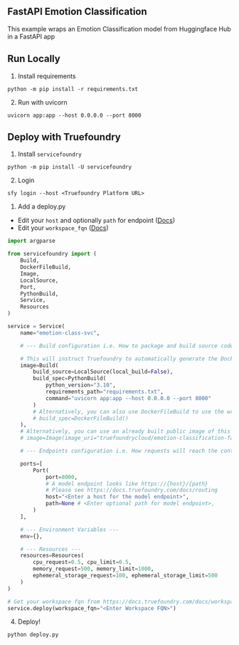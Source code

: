 FastAPI Emotion Classification
---

This example wraps an Emotion Classification model from Huggingface Hub in a FastAPI app

## Run Locally

1. Install requirements

```shell
python -m pip install -r requirements.txt
```

2. Run with uvicorn

```shell
uvicorn app:app --host 0.0.0.0 --port 8000
```

## Deploy with Truefoundry

1. Install `servicefoundry`

```shell
python -m pip install -U servicefoundry
```

2. Login

```shell
sfy login --host <Truefoundry Platform URL>
```

1. Add a deploy.py

- Edit your `host` and optionally `path` for endpoint ([Docs](https://docs.truefoundry.com/docs/routing ))
- Edit your `workspace_fqn` ([Docs](https://docs.truefoundry.com/docs/workspace#copy-workspace-fqn-fully-qualified-name))

```python
import argparse

from servicefoundry import (
    Build,
    DockerFileBuild,
    Image,
    LocalSource,
    Port,
    PythonBuild,
    Service,
    Resources
)

service = Service(
    name="emotion-class-svc",

    # --- Build configuration i.e. How to package and build source code ---

    # This will instruct Truefoundry to automatically generate the Dockerfile and build it
    image=Build(
        build_source=LocalSource(local_build=False),
        build_spec=PythonBuild(
            python_version="3.10",
            requirements_path="requirements.txt",
            command="uvicorn app:app --host 0.0.0.0 --port 8000"
        )
        # Alternatively, you can also use DockerFileBuild to use the written Dockerfile like follows:
        # build_spec=DockerFileBuild()
    ),
    # Alternatively, you can use an already built public image of this codebase like follows:
    # image=Image(image_uri="truefoundrycloud/emotion-classification-fastapi:0.0.1")

    # --- Endpoints configuration i.e. How requests will reach the container ---

    ports=[
        Port(
            port=8000,
            # A model endpoint looks like https://{host}/{path}
            # Please see https://docs.truefoundry.com/docs/routing
            host="<Enter a host for the model endpoint>",
            path=None # <Enter optional path for model endpoint>,
        )
    ],

    # --- Environment Variables ---
    env={},

    # --- Resources ---
    resources=Resources(
        cpu_request=0.5, cpu_limit=0.5,
        memory_request=500, memory_limit=1000,
        ephemeral_storage_request=100, ephemeral_storage_limit=500
    )
)

# Get your workspace fqn from https://docs.truefoundry.com/docs/workspace#copy-workspace-fqn-fully-qualified-name
service.deploy(workspace_fqn="<Enter Workspace FQN>")
```

4. Deploy!

```shell
python deploy.py
```
